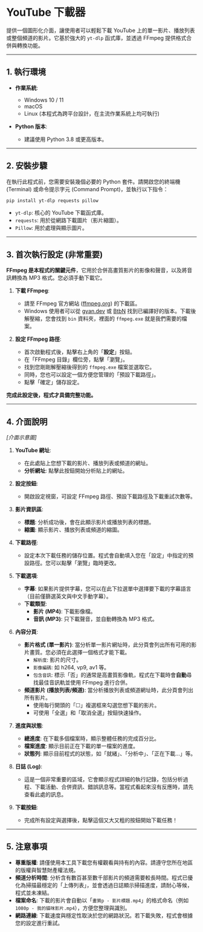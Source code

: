 # YouTube 下載器

提供一個圖形化介面，讓使用者可以輕鬆下載 YouTube 上的單一影片、播放列表或整個頻道的影片。它基於強大的 `yt-dlp` 函式庫，並透過 FFmpeg 提供格式合併與轉換功能。

---

## 1. 執行環境

* **作業系統**:
    * Windows 10 / 11
    * macOS
    * Linux
    (本程式為跨平台設計，在主流作業系統上均可執行)

* **Python 版本**:
    * 建議使用 Python 3.8 或更高版本。

---

## 2. 安裝步驟

在執行此程式前，您需要安裝幾個必要的 Python 套件。請開啟您的終端機 (Terminal) 或命令提示字元 (Command Prompt)，並執行以下指令：

```bash
pip install yt-dlp requests pillow
```

-   `yt-dlp`: 核心的 YouTube 下載函式庫。
-   `requests`: 用於從網路下載圖片（影片縮圖）。
-   `Pillow`: 用於處理與顯示圖片。

---

## 3. 首次執行設定 (非常重要)

**FFmpeg 是本程式的關鍵元件**，它用於合併高畫質影片的影像和聲音，以及將音訊轉換為 MP3 格式。您必須手動下載它。

1.  **下載 FFmpeg**:
    * 請至 FFmpeg 官方網站 ([ffmpeg.org](https://ffmpeg.org)) 的下載區。
    * Windows 使用者可以從 [gyan.dev](https://www.gyan.dev/ffmpeg/builds/) 或 [BtbN](https://github.com/BtbN/FFmpeg-Builds/releases) 找到已編譯好的版本。下載後解壓縮，您會找到 `bin` 資料夾，裡面的 `ffmpeg.exe` 就是我們需要的檔案。

2.  **設定 FFmpeg 路徑**:
    * 首次啟動程式後，點擊右上角的「**設定**」按鈕。
    * 在「FFmpeg 目錄」欄位旁，點擊「瀏覽」。
    * 找到您剛剛解壓縮後得到的 `ffmpeg.exe` 檔案並選取它。
    * 同時，您也可以設定一個方便您管理的「預設下載路徑」。
    * 點擊「確定」儲存設定。

**完成此設定後，程式才具備完整功能。**

---

## 4. 介面說明

*[介面示意圖]*

1.  **YouTube 網址**:
    * 在此處貼上您想下載的影片、播放列表或頻道的網址。
    * **分析網址**: 點擊此按鈕開始分析貼上的網址。

2.  **設定按鈕**:
    * 開啟設定視窗，可設定 FFmpeg 路徑、預設下載路徑及下載重試次數等。

3.  **影片資訊區**:
    * **標題**: 分析成功後，會在此顯示影片或播放列表的標題。
    * **縮圖**: 顯示影片、播放列表或頻道的縮圖。

4.  **下載路徑**:
    * 設定本次下載任務的儲存位置。程式會自動填入您在「設定」中指定的預設路徑。您可以點擊「瀏覽」臨時更改。

5.  **下載選項**:
    * **字幕**: 如果影片提供字幕，您可以在此下拉選單中選擇要下載的字幕語言（目前僅篩選英文與中文手動字幕）。
    * **下載類型**:
        * **影片 (MP4)**: 下載影像檔。
        * **音訊 (MP3)**: 只下載聲音，並自動轉換為 MP3 格式。

6.  **內容分頁**:
    * **影片格式 (單一影片)**: 當分析單一影片網址時，此分頁會列出所有可用的影片畫質。您必須在此選擇一個格式才能下載。
        * `解析度`: 影片的尺寸。
        * `影像編碼`: 如 h264, vp9, av1 等。
        * `包含音訊`: 標示「否」的通常是高畫質影像軌，程式在下載時會**自動**尋找最佳音訊軌並使用 FFmpeg 進行合併。
    * **頻道影片 (播放列表/頻道)**: 當分析播放列表或頻道網址時，此分頁會列出所有影片。
        * 使用每行開頭的「☐」複選框來勾選您想下載的影片。
        * 可使用「全選」和「取消全選」按鈕快速操作。

7.  **進度與狀態**:
    * **總進度**: 在下載多個檔案時，顯示整體任務的完成百分比。
    * **檔案進度**: 顯示目前正在下載的單一檔案的進度。
    * **狀態列**: 顯示目前程式的狀態，如「就緒」、「分析中」、「正在下載...」等。

8.  **日誌 (Log)**:
    * 這是一個非常重要的區域，它會顯示程式詳細的執行記錄，包括分析過程、下載活動、合併資訊、錯誤訊息等。當程式看起來沒有反應時，請先查看此處的訊息。

9.  **下載按鈕**:
    * 完成所有設定與選擇後，點擊這個又大又粗的按鈕開始下載任務！

---

## 5. 注意事項

* **尊重版權**: 請僅使用本工具下載您有權觀看與持有的內容。請遵守您所在地區的版權與智慧財產權法規。
* **頻道分析時間**: 分析含有數百甚至數千部影片的頻道需要較長時間。程式已優化為掃描最穩定的「上傳列表」，並會透過日誌顯示掃描進度，請耐心等候，程式並未凍結。
* **檔案命名**: 下載的影片會自動以「`畫質p - 影片標題.mp4`」的格式命名（例如 `1080p - 我的貓咪影片.mp4`），方便您整理與識別。
* **網路連線**: 下載速度與穩定性取決於您的網路狀況。若下載失敗，程式會根據您的設定進行重試。
